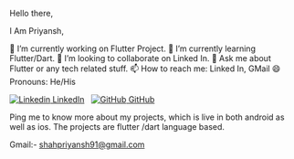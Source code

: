 Hello there,

I Am Priyansh,

🔭 I’m currently working on Flutter Project.
🌱 I’m currently learning Flutter/Dart.
👯 I’m looking to collaborate on Linked In.
💬 Ask me about Flutter or any tech related stuff.
📫 How to reach me: Linked In, GMail
😄 Pronouns: He/His

[![Linkedin](https://i.stack.imgur.com/gVE0j.png) LinkedIn](https://www.linkedin.com/in/priyansh-shah23)
&nbsp;
[![GitHub](https://i.stack.imgur.com/tskMh.png) GitHub](https://github.com/priyanshshah23)

Ping me to know more about my projects, which is live in both android as well as ios. The projects are flutter /dart language based.

Gmail:- shahpriyansh91@gmail.com
